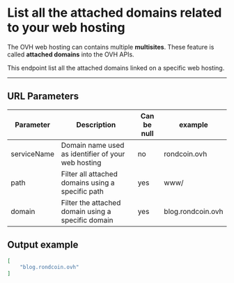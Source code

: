 # List all the attached domains related to your web hosting

The OVH web hosting can contains multiple **multisites**. These feature is called **attached domains** into the OVH APIs.

This endpoint list all the attached domains linked on a specific web hosting.

---

## URL Parameters

| Parameter   | Description                                        | Can be null | example           |
|-------------|----------------------------------------------------|-------------|-------------------|
| serviceName | Domain name used as identifier of your web hosting |     no      | rondcoin.ovh      |
| path        | Filter all attached domains using a specific path  |     yes     | www/              |
| domain      | Filter the attached domain using a specific domain |     yes     | blog.rondcoin.ovh |

## Output example
```json
[
	"blog.rondcoin.ovh"
]
```

